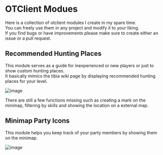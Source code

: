 # OTClient Modues
Here is a collection of otclient modules I create in my spare time.</br>
You can freely use them in any project and modify it to your liking.</br>
If you find bugs or have improvements please make sure to create either an issue or a pull request.</br>

## Recommended Hunting Places
This module serves as a guide for inexperienced or new players or just to show custom hunting places.</br>
It basically mimics the tibia wiki page by displaying recommended hunting places for your level.</br>

![image](https://github.com/RekzaiSharp/otclient-mods/assets/12533421/84e7d58d-67aa-462f-9182-de592cabdbe7)
</br>

There are still a few functions missing such as creating a mark on the minimap, filtering by skills and showing the location on a external map.</br>



## Minimap Party Icons
This module helps you keep track of your party members by showing them on the minimap.</br>

![image](https://github.com/RekzaiSharp/otclient-mods/assets/12533421/9cf54534-e8e4-4493-b6b4-33d112430a81)

